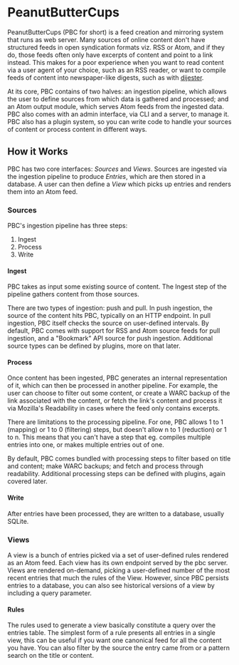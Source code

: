 # PeanutButterCups

PeanutButterCups (PBC for short) is a feed creation and mirroring
system that runs as web server. Many sources of online content don't
have structured feeds in open syndication formats viz. RSS or Atom,
and if they do, those feeds often only have excerpts of content and
point to a link instead. This makes for a poor experience when you
want to read content via a user agent of your choice, such as an RSS
reader, or want to compile feeds of content into newspaper-like
digests, such as with
[dijester](https://github.com/shrik450/dijester).

At its core, PBC contains of two halves: an ingestion pipeline, which
allows the user to define sources from which data is gathered and
processed; and an Atom output module, which serves Atom feeds from the
ingested data. PBC also comes with an admin interface, via CLI and a
server, to manage it. PBC also has a plugin system, so you can write
code to handle your sources of content or process content in different
ways.

## How it Works

PBC has two core interfaces: _Sources_ and _Views_. Sources are
ingested via the ingestion pipeline to produce _Entries_, which are
then stored in a database. A user can then define a _View_ which picks
up entries and renders them into an Atom feed.

### Sources

PBC's ingestion pipeline has three steps:

1. Ingest
2. Process
3. Write

#### Ingest

PBC takes as input some existing source of content. The Ingest step of
the pipeline gathers content from those sources.

There are two types of ingestion: push and pull. In push ingestion,
the source of the content hits PBC, typically on an HTTP endpoint. In
pull ingestion, PBC itself checks the source on user-defined
intervals. By default, PBC comes with support for RSS and Atom source
feeds for pull ingestion, and a "Bookmark" API source for push
ingestion. Additional source types can be defined by plugins, more on
that later.

#### Process

Once content has been ingested, PBC generates an internal
representation of it, which can then be processed in another
pipeline. For example, the user can choose to filter out some content,
or create a WARC backup of the link associated with the content, or
fetch the link's content and process it via Mozilla's Readability in
cases where the feed only contains excerpts.

There are limitations to the processing pipeline. For one, PBC allows
1 to 1 (mapping) or 1 to 0 (filtering) steps, but doesn't allow n to 1
(reduction) or 1 to n. This means that you can't have a step that
eg. compiles multiple entries into one, or makes multiple entries out
of one.

By default, PBC comes bundled with processing steps to filter based on
title and content; make WARC backups; and fetch and process through
readability. Additional processing steps can be defined with plugins,
again covered later.

#### Write

After entries have been processed, they are written to a database,
usually SQLite.

### Views

A view is a bunch of entries picked via a set of user-defined rules
rendered as an Atom feed. Each view has its own endpoint served by the
pbc server. Views are rendered on-demand, picking a user-defined
number of the most recent entries that much the rules of the
View. However, since PBC persists entries to a database, you can also
see historical versions of a view by including a query parameter.

#### Rules

The rules used to generate a view basically constitute a query over
the entries table. The simplest form of a rule presents all entries in
a single view, this can be useful if you want one canonical feed for
all the content you have. You can also filter by the source the entry
came from or a pattern search on the title or content.
